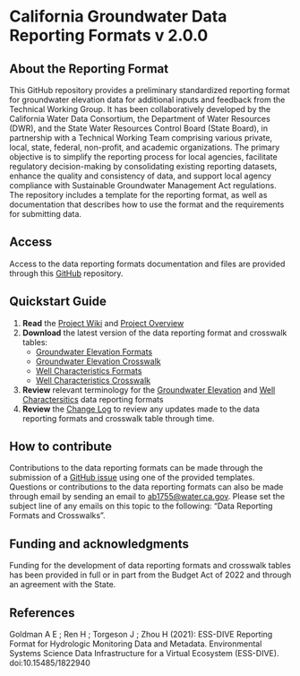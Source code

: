 # California Groundwater Data Reporting Formats v 2.0.0

## About the Reporting Format
This GitHub repository provides a preliminary standardized reporting format for groundwater elevation data for additional inputs and feedback from the Technical Working Group. It has been collaboratively developed by the California Water Data Consortium, the Department of Water Resources (DWR), and the State Water Resources Control Board (State Board), in partnership with a Technical Working Team comprising various private, local, state, federal, non-profit, and academic organizations. The primary objective is to simplify the reporting process for local agencies, facilitate regulatory decision-making by consolidating existing reporting datasets, enhance the quality and consistency of data, and support local agency compliance with Sustainable Groundwater Management Act regulations. The repository includes a template for the reporting format, as well as documentation that describes how to use the format and the requirements for submitting data.

## Access
Access to the data reporting formats documentation and files are provided through this [GitHub](https://github.com/CADataReportingFormat/groundwater-elevation-data-reporting-format) repository. 

## Quickstart Guide
  1. **Read** the [Project Wiki](https://github.com/CADataReportingFormat/groundwater-elevation-data-reporting-format/wiki) and [Project Overview](/Project_Overview.md)
  3. **Download** the latest version of the data reporting format and crosswalk tables:
     * [Groundwater Elevation Formats](https://github.com/CADataReportingFormat/groundwater-elevation-data-reporting-format/raw/main/WordDocs/Proposed_GWE_Data_Format_Table_v2.0.0.docx)
     * [Groundwater Elevation Crosswalk](https://github.com/CADataReportingFormat/groundwater-elevation-data-reporting-format/raw/main/WordDocs/GWE_XWalk_Table_v2.0.0.docx)
     * [Well Characteristics Formats](https://github.com/CADataReportingFormat/groundwater-elevation-data-reporting-format/raw/main/WordDocs/Proposed_Well_Characteristics_Data_Format_Table_v2.0.0.docx)
     * [Well Characteristics Crosswalk](https://github.com/CADataReportingFormat/groundwater-elevation-data-reporting-format/raw/main/WordDocs/Well_Characteristics_XWalk_Table_v2.0.0.docx)  
  3. **Review** relevant terminology for the [Groundwater Elevation](/GWE_Terminology.md) and [Well Charactersitics](/Well_Characteristics_Terminology.md) data reporting formats
  4. **Review** the [Change Log](/ChangeLog.md) to review any updates made to the data reporting formats and crosswalk table through time.

## How to contribute
Contributions to the data reporting formats can be made through the submission of a [GitHub issue](https://github.com/CADataReportingFormat/groundwater-elevation-data-reporting-format/issues) using one of the provided templates. Questions or contributions to the data reporting formats can also be made through email by sending an email to ab1755@water.ca.gov. Please set the subject line of any emails on this topic to the following: “Data Reporting Formats and Crosswalks”.


## Funding and acknowledgments
Funding for the development of data reporting formats and crosswalk tables has been provided in full or in part from the Budget Act of 2022 and through an agreement with the State.

## References
Goldman A E ; Ren H ; Torgeson J ; Zhou H (2021): ESS-DIVE Reporting Format for Hydrologic Monitoring Data and Metadata. Environmental Systems Science Data Infrastructure for a Virtual Ecosystem (ESS-DIVE). doi:10.15485/1822940
